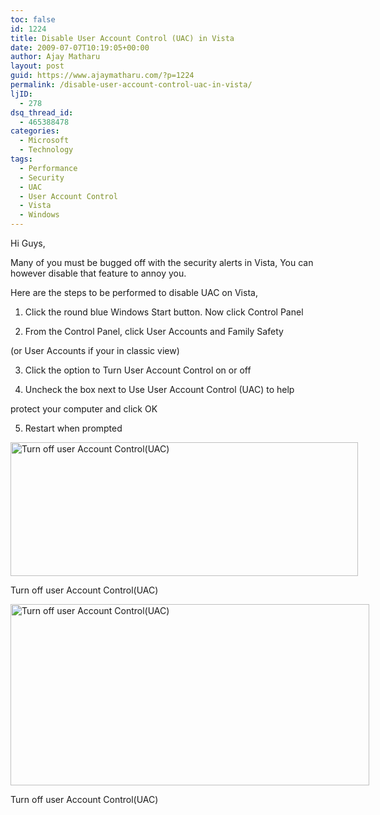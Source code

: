 ```yaml
---
toc: false
id: 1224
title: Disable User Account Control (UAC) in Vista
date: 2009-07-07T10:19:05+00:00
author: Ajay Matharu
layout: post
guid: https://www.ajaymatharu.com/?p=1224
permalink: /disable-user-account-control-uac-in-vista/
ljID:
  - 278
dsq_thread_id:
  - 465388478
categories:
  - Microsoft
  - Technology
tags:
  - Performance
  - Security
  - UAC
  - User Account Control
  - Vista
  - Windows
---
```

Hi Guys,

Many of you must be bugged off with the security alerts in Vista, You can however disable that feature to annoy you.
  
Here are the steps to be performed to disable UAC on Vista,

1. Click the round blue Windows Start button. Now click Control Panel
  
2. From the Control Panel, click User Accounts and Family Safety
  
(or User Accounts if your in classic view)
  
3. Click the option to Turn User Account Control on or off
  
4. Uncheck the box next to Use User Account Control (UAC) to help
  
protect your computer and click OK
  
5. Restart when prompted

<div style="width: 566px" class="wp-caption aligncenter">
  <img title="Turn off user Account Control(UAC)" src="https://ajaymatharu.files.wordpress.com/2009/05/1.gif" alt="Turn off user Account Control(UAC)" width="556" height="214" />
  
  <p class="wp-caption-text">
    Turn off user Account Control(UAC)
  </p>
</div>

<div style="width: 584px" class="wp-caption aligncenter">
  <img title="Turn off user Account Control(UAC)" src="https://ajaymatharu.wordpress.com/files/2009/05/2.gif" alt="Turn off user Account Control(UAC)" width="574" height="290" />
  
  <p class="wp-caption-text">
    Turn off user Account Control(UAC)
  </p>
</div>
